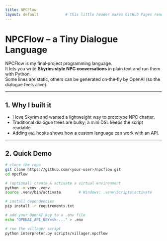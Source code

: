 ```yaml
---
title: NPCFlow
layout: default            # this little header makes GitHub Pages render the file cleanly
---
```


# NPCFlow – a Tiny Dialogue Language

NPCFlow is my final‑project programming language.  
It lets you write **Skyrim‑style NPC conversations** in plain text and run them with Python.  
Some lines are static, others can be generated on‑the‑fly by OpenAI (so the dialogue feels alive).

---

## 1. Why I built it

* I love Skyrim and wanted a lightweight way to prototype NPC chatter.  
* Traditional dialogue trees are bulky; a mini DSL keeps the script readable.  
* Adding `@ai` hooks shows how a custom language can work with an API.

---

## 2. Quick Demo

```bash
# clone the repo
git clone https://github.com/<your‑user>/npcflow.git
cd npcflow

# (optional) create & activate a virtual environment
python -m venv .venv
source .venv/bin/activate        # Windows: .venv\Scripts\activate

# install dependencies
pip install -r requirements.txt

# add your OpenAI key to a .env file
echo "OPENAI_API_KEY=sk‑..." > .env

# run the villager script
python interpreter.py scripts/villager.npcflow
